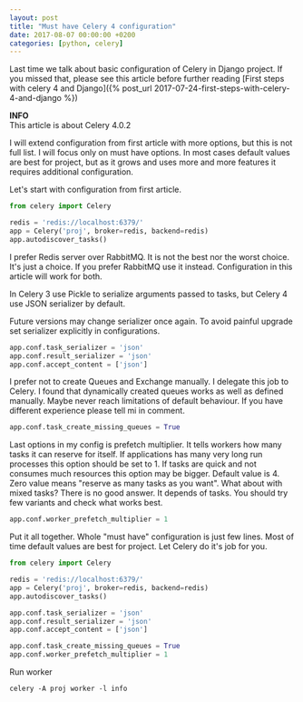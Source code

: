```yaml
---
layout: post
title: "Must have Celery 4 configuration"
date: 2017-08-07 00:00:00 +0200
categories: [python, celery]
---
```


Last time we talk about basic configuration of Celery in Django project.
If you missed that, please see this article before further reading
[First steps with celery 4 and Django]({% post_url 2017-07-24-first-steps-with-celery-4-and-django %})

<div class="alert alert-info">
    <i class="fa fa-info-circle"></i> <strong>INFO</strong><br> This article is about Celery 4.0.2
</div>

I will extend configuration from first article with more options, but this is not full list.
I will focus only on must have options. In most cases default values are best for project, 
but as it grows and uses more and more features it requires additional configuration.

Let's start with configuration from first article.

```python
from celery import Celery

redis = 'redis://localhost:6379/'
app = Celery('proj', broker=redis, backend=redis)
app.autodiscover_tasks()
```

I prefer Redis server over RabbitMQ. It is not the best nor the worst choice. It's just a choice.
If you prefer RabbitMQ use it instead. Configuration in this article will work for both.

In Celery 3 use Pickle to serialize arguments passed to tasks,
but Celery 4 use JSON serializer by default.

Future versions may change serializer once again. To avoid painful upgrade set serializer
explicitly in configurations.

```python
app.conf.task_serializer = 'json'
app.conf.result_serializer = 'json'
app.conf.accept_content = ['json']
```

I prefer not to create Queues and Exchange manually. I delegate this job to Celery.
I found that dynamically created queues works as well as defined manually.
Maybe never reach limitations of default behaviour. If you have different experience please
tell mi in comment.

```python
app.conf.task_create_missing_queues = True
```

Last options in my config is prefetch multiplier. It tells workers how many tasks it can reserve
for itself. If applications has many very long run processes this option should be set to 1.
If tasks are quick and not consumes much resources this option may be bigger. Default value
is 4. Zero value means "reserve as many tasks as you want". What about with mixed tasks?
There is no good answer. It depends of tasks. You should try few variants and check what
works best.

```python
app.conf.worker_prefetch_multiplier = 1
```

Put it all together. Whole "must have" configuration is just few lines. Most of time
default values are best for project. Let Celery do it's job for you.

```python
from celery import Celery

redis = 'redis://localhost:6379/'
app = Celery('proj', broker=redis, backend=redis)
app.autodiscover_tasks()

app.conf.task_serializer = 'json'
app.conf.result_serializer = 'json'
app.conf.accept_content = ['json']

app.conf.task_create_missing_queues = True
app.conf.worker_prefetch_multiplier = 1
```

Run worker

```shell
celery -A proj worker -l info
```
